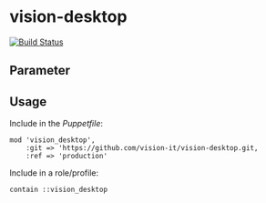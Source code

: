 # vision-desktop

[![Build Status](https://travis-ci.com/vision-it/vision-desktop.svg?branch=production)](https://travis-ci.com/vision-it/vision-desktop)

## Parameter

## Usage

Include in the *Puppetfile*:

```
mod 'vision_desktop',
    :git => 'https://github.com/vision-it/vision-desktop.git,
    :ref => 'production'
```

Include in a role/profile:

```puppet
contain ::vision_desktop
```
